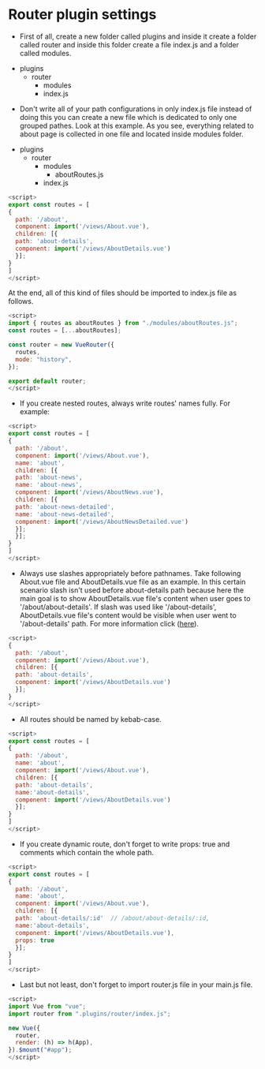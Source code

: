 # Router plugin settings

- First of all, create a new folder called plugins and inside it create a folder called router and inside this folder create a file index.js and a folder called modules.

* plugins
  - router
    - modules
    - index.js

- Don't write all of your path configurations in only index.js file instead of doing this you can create a new file which is dedicated to only one grouped pathes. Look at this example. As you see, everything related to about page is collected in one file and located inside modules folder.

* plugins
  - router
    - modules
      - aboutRoutes.js
    - index.js

```js
<script>
export const routes = [
{
  path: '/about',
  component: import('/views/About.vue'),
  children: [{
  path: 'about-details',
  component: import('/views/AboutDetails.vue')
  }];
}
]
</script>
```

At the end, all of this kind of files should be imported to index.js file as follows.

```js
<script>
import { routes as aboutRoutes } from "./modules/aboutRoutes.js";
const routes = [...aboutRoutes];

const router = new VueRouter({
  routes,
  mode: "history",
});

export default router;
</script>
```

- If you create nested routes, always write routes' names fully. For example:

```js
<script>
export const routes = [
{
  path: '/about',
  component: import('/views/About.vue'),
  name: 'about',
  children: [{
  path: 'about-news',
  name: 'about-news',
  component: import('/views/AboutNews.vue'),
  children: [{
  path: 'about-news-detailed',
  name: 'about-news-detailed',
  component: import('/views/AboutNewsDetailed.vue')
  }];
  }];
}
]
</script>
```

- Always use slashes appropriately before pathnames. Take following About.vue file and AboutDetails.vue file as an example. In this certain scenario slash isn't used before about-details path because here the main goal is to show AboutDetails.vue file's content when user goes to '/about/about-details'. If slash was used like '/about-details', AboutDetails.vue file's content would be visible when user went to '/about-details' path. For more information click ([here](https://router.vuejs.org/guide/essentials/nested-routes.html)).

```js
<script>
{
  path: '/about',
  component: import('/views/About.vue'),
  children: [{
  path: 'about-details',
  component: import('/views/AboutDetails.vue')
  }];
}
</script>
```

- All routes should be named by kebab-case.

```js
<script>
export const routes = [
{
  path: '/about',
  name: 'about',
  component: import('/views/About.vue'),
  children: [{
  path: 'about-details',
  name:'about-details',
  component: import('/views/AboutDetails.vue')
  }];
}
]
</script>
```

- If you create dynamic route, don't forget to write props: true and comments which contain the whole path.

```js
<script>
export const routes = [
{
  path: '/about',
  name: 'about',
  component: import('/views/About.vue'),
  children: [{
  path: 'about-details/:id'  // /about/about-details/:id,
  name:'about-details',
  component: import('/views/AboutDetails.vue'),
  props: true
  }];
}
]
</script>
```

- Last but not least, don't forget to import router.js file in your main.js file.

```js
<script>
import Vue from "vue";
import router from ".plugins/router/index.js";

new Vue({
  router,
  render: (h) => h(App),
}).$mount("#app");
</script>
```
